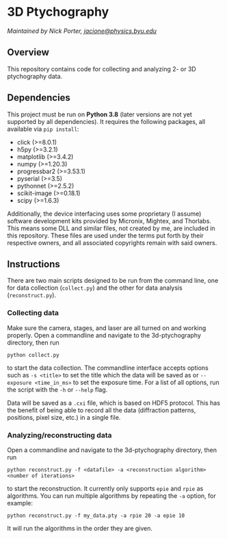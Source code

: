# 3D Ptychography

*Maintained by Nick Porter, jacione@physics.byu.edu*

## Overview
This repository contains code for collecting and analyzing 2- or 3D ptychography data.

## Dependencies
This project must be run on **Python 3.8** (later versions are not yet supported by all dependencies). It requires the following packages, all available via `pip install`:
*  click (>=8.0.1)
*  h5py (>=3.2.1)
*  matplotlib (>=3.4.2)
*  numpy (>=1.20.3)
*  progressbar2 (>=3.53.1)
*  pyserial (>=3.5)
*  pythonnet (>=2.5.2)
*  scikit-image (>=0.18.1)
*  scipy (>=1.6.3)

Additionally, the device interfacing uses some proprietary (I assume) software development kits provided by Micronix, Mightex, and Thorlabs. This means some DLL and similar files, not created by me, are included in this repository. These files are used under the terms put forth by their respective owners, and all associated copyrights remain with said owners.

## Instructions
There are two main scripts designed to be run from the command line, one for data collection (`collect.py`) and the other for data analysis (`reconstruct.py`).

### Collecting data
Make sure the camera, stages, and laser are all turned on and working properly. Open a commandline and navigate to the 3d-ptychography directory, then run
```
python collect.py
```
to start the data collection. The commandline interface accepts options such as `-s <title>` to set the title which the data will be saved as or `--exposure <time_in_ms>` to set the exposure time. For a list of all options, run the script with the `-h` or `--help` flag.

Data will be saved as a `.cxi` file, which is based on HDF5 protocol. This has the benefit of being able to record all the data (diffraction patterns, positions, pixel size, etc.) in a single file.

### Analyzing/reconstructing data
Open a commandline and navigate to the 3d-ptychography directory, then run
```
python reconstruct.py -f <datafile> -a <reconstruction algorithm> <number of iterations>
```
to start the reconstruction. It currently only supports `epie` and `rpie` as algorithms. You can run multiple algorithms by repeating the `-a` option, for example:
```
python reconstruct.py -f my_data.pty -a rpie 20 -a epie 10
```
It will run the algorithms in the order they are given.